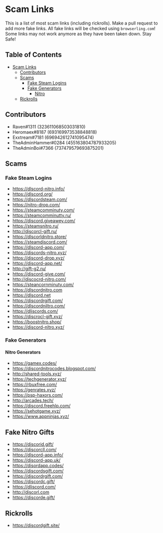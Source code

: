 # Scam Links
This is a list of most scam links (including rickrolls). Make a pull request to add more fake links. All fake links will be checked using `browserling.com`! Some links may not work anymore as they have been taken down. Stay Safe!

## Table of Contents

- [Scam Links](#scam-links)
  * [Contributors](#contributors)
  * [Scams](#scams)
    + [Fake Steam Logins](#fake-steam-logins)
    + [Fake Generators](#fake-generators)
      - [Nitro](#nitro)
  * [Rickrolls](#rickrolls)

## Contributors
 - Raven#1311 (323611068503031810)
 - Heromaex#8187 (693169973538848818)
 - Exxtream#7181 (696942612741095474)
 - TheAdminHammer#0284 (455163804787933205)
 - TheAdminBoi#7366 (737479579693875201)

## Scams

### Fake Steam Logins

- https://dlscord-nitro.info/
- https://dlscord.org/
- https://dlscordsteam.com/
- https://nitro-drop.com/
- https://steamcomminuty.com/
- https://steamcomminutty.ru/
- https://discord.giveawey.com/
- https://steamsnitro.ru/
- http://discorcl-gift.ru/
- https://dlscorldnitro.store/
- https://steamdiscord.com/
- https://dlscord-app.com/
- https://discords-nitro.xyz/
- https://discord-drop.xyz/
- https://discord-app.net/
- http://gift-g2.ru/
- https://discord-give.com/
- http://discocrd-nitro.com/
- https://steancornminuty.com/
- https://dlscordnitro.com
- https://dlscord.net
- https://discordrgift.com/
- https://dlscordniltro.com/
- https://dliscords.com/
- https://discrocl-gift.xyz/
- https://boostnitro.shop/
- https://discord-nltro.xyz/ 

### Fake Generators

#### Nitro Generators

- https://gamex.codes/
- https://discordnitrocodes.blogspot.com/
- http://shared-tools.xyz/
- https://techgenerator.xyz/
- https://rbuxfree.com/
- https://genrates.xyz/
- https://psp-haxors.com/
- http://arcades.tech/
- https://discord.freehlp.com/
- https://sehotgame.xyz/
- https://www.appninjas.xyz/

## Fake Nitro Gifts

- https://discorid.gift/
- https://discorcll.com/
- https://dlscord-app.info/
- https://discord-app.uk/
- https://disordapp.codes/
- https://discordsgift.com/
- https://discordrgift.com/
- https://discordc.gift/
- https://dliscord.com/
- http://discorl.com
- https://discorde.gift/

## Rickrolls

- https://discordgift.site/


